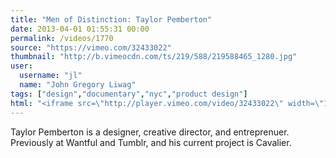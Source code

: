 ```yaml
---
title: "Men of Distinction: Taylor Pemberton"
date: 2013-04-01 01:55:31 00:00
permalink: /videos/1770
source: "https://vimeo.com/32433022"
thumbnail: "http://b.vimeocdn.com/ts/219/588/219588465_1280.jpg"
user:
  username: "jl"
  name: "John Gregory Liwag"
tags: ["design","documentary","nyc","product design"]
html: "<iframe src=\"http://player.vimeo.com/video/32433022\" width=\"1280\" height=\"720\" frameborder=\"0\" webkitAllowFullScreen mozallowfullscreen allowFullScreen></iframe>"
---
```


Taylor Pemberton is a designer, creative director, and entreprenuer. Previously at Wantful and Tumblr, and his current project is Cavalier.
